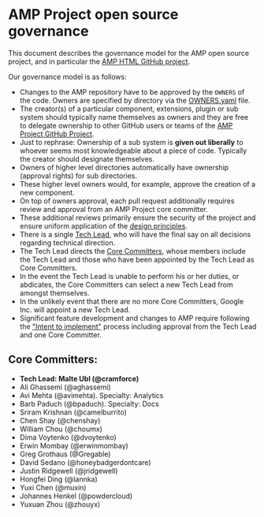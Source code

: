 # AMP Project open source governance

This document describes the governance model for the AMP open source project, and in particular the [AMP HTML GitHub project](https://github.com/ampproject/amphtml).

Our governance model is as follows:

* Changes to the AMP repository have to be approved by the `OWNERS` of the code. Owners are specified by directory via the [OWNERS.yaml](https://github.com/ampproject/amphtml/search?utf8=%E2%9C%93&q=filename%3AOWNERS.yaml&type=Code) file.
* The creator(s) of a particular component, extensions, plugin or sub system should typically name themselves as owners and they are free to delegate ownership to other GitHub users or teams of the [AMP Project GitHub Project](https://github.com/ampproject).
* Just to rephrase: Ownership of a sub system is **given out liberally** to whoever seems most knowledgeable about a piece of code. Typically the creator should designate themselves.
* Owners of higher level directories automatically have ownership (approval rights) for sub directories.
* These higher level owners would, for example, approve the creation of a new component.
* On top of owners approval, each pull request additionally requires review and approval from an AMP Project core committer.
* These additional reviews primarily ensure the security of the project and ensure uniform application of the [design principles](./DESIGN_PRINCIPLES.md).
* There is a single [Tech Lead](#core-committers), who will have the final say on all decisions regarding technical direction.
* The Tech Lead directs the [Core Committers](#core-committers), whose members include the Tech Lead and those who have been appointed by the Tech Lead as Core Committers.
* In the event the Tech Lead is unable to perform his or her duties, or abdicates, the Core Committers can select a new Tech Lead from amongst themselves.
* In the unlikely event that there are no more Core Committers, Google Inc. will appoint a new Tech Lead.
* Significant feature development and changes to AMP require following the ["Intent to implement"](./CONTRIBUTING.md#feature-development) process including approval from the Tech Lead and one Core Committer.

## Core Committers:

* **Tech Lead: Malte Ubl (@cramforce)**
* Ali Ghassemi (@aghassemi)
* Avi Mehta (@avimehta). Specialty: Analytics
* Barb Paduch (@bpaduch). Specialty: Docs
* Sriram Krishnan (@camelburrito)
* Chen Shay (@chenshay)
* William Chou (@choumx)
* Dima Voytenko (@dvoytenko)
* Erwin Mombay (@erwinmombay)
* Greg Grothaus (@Gregable)
* David Sedano (@honeybadgerdontcare)
* Justin Ridgewell (@jridgewell)
* Hongfei Ding (@lannka)
* Yuxi Chen (@muxin)
* Johannes Henkel (@powdercloud)
* Yuxuan Zhou (@zhouyx)
